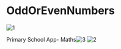 # OddOrEvenNumbers
![1](https://github.com/fatmayildiza/OddOrEvenNumbers/assets/77845128/467a57be-ad30-409e-99bb-26805d44bc66)

Primary School App- Maths![3](https://github.com/fatmayildiza/OddOrEvenNumbers/assets/77845128/24ec15ce-cf99-4104-ae96-d77729ef5a39)
![2](https://github.com/fatmayildiza/OddOrEvenNumbers/assets/77845128/87a1f257-f9b9-4fb5-ba19-90f3a8606d08)
